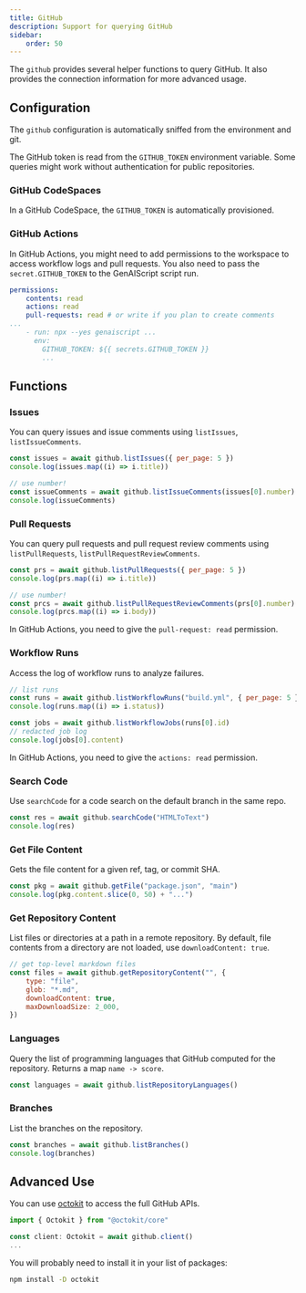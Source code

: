 ```yaml
---
title: GitHub
description: Support for querying GitHub
sidebar:
    order: 50
---
```


The `github` provides several helper functions to query GitHub. It also provides the connection information for more advanced usage.

## Configuration

The `github` configuration is automatically sniffed from the environment and git.

The GitHub token is read from the `GITHUB_TOKEN` environment variable. Some queries might work without authentication for public repositories.

### GitHub CodeSpaces

In a GitHub CodeSpace, the `GITHUB_TOKEN` is automatically provisioned.

### GitHub Actions

In GitHub Actions, you might need to add permissions to the workspace to access workflow logs and pull requests. You also need to pass the `secret.GITHUB_TOKEN` to the GenAIScript script run.

```yml title="genai.yml" 'actions: read' 'GITHUB_TOKEN: ${{ secrets.GITHUB_TOKEN }}'
permissions:
    contents: read
    actions: read
    pull-requests: read # or write if you plan to create comments
...
    - run: npx --yes genaiscript ...
      env:
        GITHUB_TOKEN: ${{ secrets.GITHUB_TOKEN }}
        ...
```

## Functions

### Issues

You can query issues and issue comments using `listIssues`, `listIssueComments`.

```js
const issues = await github.listIssues({ per_page: 5 })
console.log(issues.map((i) => i.title))

// use number!
const issueComments = await github.listIssueComments(issues[0].number)
console.log(issueComments)
```

### Pull Requests

You can query pull requests and pull request review comments using `listPullRequests`, `listPullRequestReviewComments`.

```js
const prs = await github.listPullRequests({ per_page: 5 })
console.log(prs.map((i) => i.title))

// use number!
const prcs = await github.listPullRequestReviewComments(prs[0].number)
console.log(prcs.map((i) => i.body))
```

In GitHub Actions, you need to give the `pull-request: read` permission.

### Workflow Runs

Access the log of workflow runs to analyze failures.

```js
// list runs
const runs = await github.listWorkflowRuns("build.yml", { per_page: 5 })
console.log(runs.map((i) => i.status))

const jobs = await github.listWorkflowJobs(runs[0].id)
// redacted job log
console.log(jobs[0].content)
```

In GitHub Actions, you need to give the `actions: read` permission.

### Search Code

Use `searchCode` for a code search on the default branch in the same repo.

```js
const res = await github.searchCode("HTMLToText")
console.log(res)
```

### Get File Content

Gets the file content for a given ref, tag, or commit SHA.

```js
const pkg = await github.getFile("package.json", "main")
console.log(pkg.content.slice(0, 50) + "...")
```

### Get Repository Content

List files or directories at a path in a remote repository. By default, file contents from a directory are not loaded, use `downloadContent: true`.

```js
// get top-level markdown files
const files = await github.getRepositoryContent("", {
    type: "file",
    glob: "*.md",
    downloadContent: true,
    maxDownloadSize: 2_000,
})
```

### Languages

Query the list of programming languages that GitHub computed for the repository. Returns a map `name -> score`.

```js
const languages = await github.listRepositoryLanguages()
```

### Branches

List the branches on the repository.

```js
const branches = await github.listBranches()
console.log(branches)
```

## Advanced Use

You can use [octokit](https://www.npmjs.com/package/octokit) to access the full GitHub APIs.

```js
import { Octokit } from "@octokit/core"

const client: Octokit = await github.client()
...
```

You will probably need to install it in your list of packages:

```sh
npm install -D octokit
```
